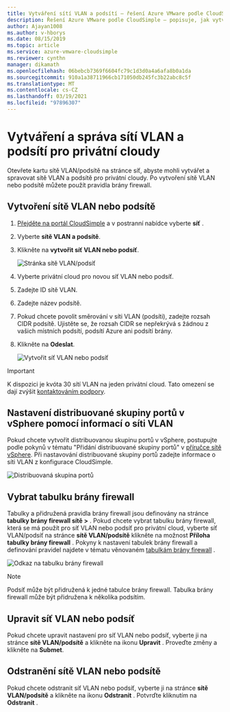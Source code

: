 ```yaml
---
title: Vytváření sítí VLAN a podsítí – řešení Azure VMware podle CloudSimple
description: Řešení Azure VMware podle CloudSimple – popisuje, jak vytvářet a spravovat sítě VLAN a podsítě pro privátní cloudy a pak použít pravidla brány firewall.
author: Ajayan1008
ms.author: v-hborys
ms.date: 08/15/2019
ms.topic: article
ms.service: azure-vmware-cloudsimple
ms.reviewer: cynthn
manager: dikamath
ms.openlocfilehash: 06bebcb7369f6604fc79c1d3d0a4a6afa8b0a1da
ms.sourcegitcommit: 910a1a38711966cb171050db245fc3b22abc8c5f
ms.translationtype: MT
ms.contentlocale: cs-CZ
ms.lasthandoff: 03/19/2021
ms.locfileid: "97896307"
---
```

# <a name="create-and-manage-vlanssubnets-for-your-private-clouds"></a>Vytváření a správa sítí VLAN a podsítí pro privátní cloudy

Otevřete kartu sítě VLAN/podsítě na stránce síť, abyste mohli vytvářet a spravovat sítě VLAN a podsítě pro privátní cloudy. Po vytvoření sítě VLAN nebo podsítě můžete použít pravidla brány firewall.

## <a name="create-a-vlansubnet"></a>Vytvoření sítě VLAN nebo podsítě

1. [Přejděte na portál CloudSimple](access-cloudsimple-portal.md) a v postranní nabídce vyberte **síť** .
2. Vyberte **sítě VLAN a podsítě**.
3. Klikněte na **vytvořit síť VLAN nebo podsíť**.

    ![Stránka sítě VLAN/podsíť](media/vlan-subnet-page.png)

4. Vyberte privátní cloud pro novou síť VLAN nebo podsíť.
5. Zadejte ID sítě VLAN.
6. Zadejte název podsítě.
7. Pokud chcete povolit směrování v síti VLAN (podsíti), zadejte rozsah CIDR podsítě. Ujistěte se, že rozsah CIDR se nepřekrývá s žádnou z vašich místních podsítí, podsítí Azure ani podsítí brány.
8. Klikněte na **Odeslat**.

    ![Vytvořit síť VLAN nebo podsíť](media/create-new-vlan-subnet-details.png)


> [!IMPORTANT]
> K dispozici je kvóta 30 sítí VLAN na jeden privátní cloud. Tato omezení se dají zvýšit [kontaktováním podpory](https://portal.azure.com/#blade/Microsoft_Azure_Support/HelpAndSupportBlade/newsupportrequest).

## <a name="use-vlan-information-to-set-up-a-distributed-port-group-in-vsphere"></a>Nastavení distribuované skupiny portů v vSphere pomocí informací o síti VLAN

Pokud chcete vytvořit distribuovanou skupinu portů v vSphere, postupujte podle pokynů v tématu "Přidání distribuované skupiny portů" v <a href="https://docs.vmware.com/en/VMware-vSphere/6.5/vsphere-esxi-vcenter-server-65-networking-guide.pdf" target="_blank">příručce sítě vSphere</a>. Při nastavování distribuované skupiny portů zadejte informace o síti VLAN z konfigurace CloudSimple.

![Distribuovaná skupina portů](media/distributed-port-group.png)

## <a name="select-a-firewall-table"></a>Vybrat tabulku brány firewall

Tabulky a přidružená pravidla brány firewall jsou definovány na stránce **tabulky brány firewall sítě >** . Pokud chcete vybrat tabulku brány firewall, která se má použít pro síť VLAN nebo podsíť pro privátní cloud, vyberte síť VLAN/podsíť na stránce **sítě VLAN/podsítě** klikněte na možnost **Příloha tabulky brány firewall** . Pokyny k nastavení tabulek brány firewall a definování pravidel najdete v tématu věnovaném [tabulkám brány firewall](firewall.md) .

![Odkaz na tabulku brány firewall](media/vlan-subnet-firewall-link.png)

> [!NOTE]
> Podsíť může být přidružená k jedné tabulce brány firewall. Tabulka brány firewall může být přidružena k několika podsítím.

## <a name="edit-a-vlansubnet"></a>Upravit síť VLAN nebo podsíť

Pokud chcete upravit nastavení pro síť VLAN nebo podsíť, vyberte ji na stránce **sítě VLAN/podsítě** a klikněte na ikonu **Upravit** . Proveďte změny a klikněte na **Submet**.

## <a name="delete-a-vlansubnet"></a>Odstranění sítě VLAN nebo podsítě

Pokud chcete odstranit síť VLAN nebo podsíť, vyberte ji na stránce **sítě VLAN/podsítě** a klikněte na ikonu **Odstranit** . Potvrďte kliknutím na **Odstranit** .
